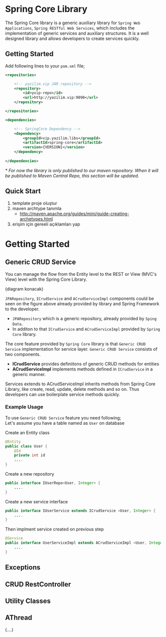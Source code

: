 # Spring Core Library
The Spring Core library is a generic auxiliary library for `Spring Web Applications`, `Spring RESTful Web Services`, which includes the implementation of generic services and auxiliary structures. It is a well designed library and allows developers to create services quickly. 

## Getting Started
Add following lines  to your `pom.xml` file; 


```xml
<repositories>

    <!-- yazilim.vip JAR repository -->
    <repository>
        <id>yvip-repo</id>
        <url>http://yazilim.vip:9090</url>
    </repository>

</repositories>

<dependencies>

    <!-- SpringCore Dependency -->
    <dependency>
        <groupId>vip.yazilim.libs</groupId>
        <artifactId>spring-core</artifactId>
        <version>{VERSION}</version>
    </dependency>
    
</dependencies>
```

*\* For now the library is only published to our maven repository. When it will be published to Maven Central Repo, this section will be updated.*
 

## Quick Start
1. template proje oluştur
2. maven archtype tanımla
   * http://maven.apache.org/guides/mini/guide-creating-archetypes.html
3. erişim için gereeli açıklamları yap


   
# Getting Started

## Generic CRUD Service

You can manage the flow from the Entity level to the REST or View (MVC's View) level with the Spring Core Library. 
 
(diagram konacak)

`JPARepository`, `ICrudService` and `ACrudServiceImpl` components could be seen on the figure above already provided by library and Spring Framework to the developer.


* `JPARepository` which is a generic repository, already provided by `Sping Data`. 
* In additon to that `ICrudService` and `ACrudServiceImpl` provided by `Spring Core` library.


The core feature provided by `Spring Core` library is that  `Generic CRUD Service` implementation for service layer. `Generic CRUD Service` consists of two components.

* **ICrudService** provides definiitons of generic CRUD methods for entities 
* **ACrudServiceImpl** implements methods defined in `ICrudService`  in a generic manner.

Services extends to ACrudServiceImpl inherits methods from Spring Core Library, like create, read, update, delete methods and so on. Thus developers can use boilerplate service methods quickly.


### Example Usage
To use `Generic CRUD Service` feature you need following; \
Let's assume you have a table named as `User` on database

Create an Entity class

```java
@Entity
public class User {
    @Id
    private int id
    ....
}
```

Create a new repository 

```java
public interface IUserRepo<User, Integer> {
    ....
}
```

Create a new service interface

```java
public interface IUserService extends ICrudService <User, Integer> {
    ....
}
```

Then implment service created on previous step

```java
@Service
public interface UserServiceImpl extends ACrudServiceImpl <User, Integer> implements ICrudService <User, Integer> {
    ....
}
```


## Exceptions
 
## CRUD RestController



## Utility Classes

## AThread 
(....)
